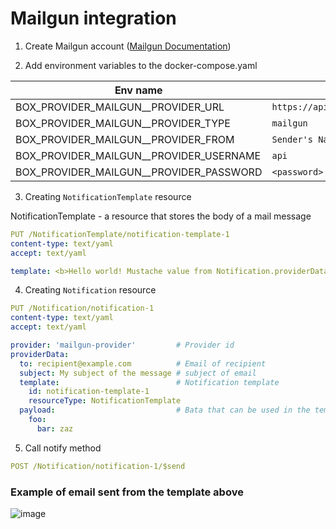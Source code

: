 # Mailgun integration

1) Create Mailgun account ([Mailgun Documentation](https://documentation.mailgun.com/en/latest/))

2) Add environment variables to the docker-compose.yaml

| Env name                | Sample value                      |
| ----------------------- | --------------------------------- |
| BOX_PROVIDER_MAILGUN__PROVIDER_URL | `https://api.mailgun.net/v3/{{DOMAIN}}/messages`     |
| BOX_PROVIDER_MAILGUN__PROVIDER_TYPE | `mailgun`     |                         |
| BOX_PROVIDER_MAILGUN__PROVIDER_FROM | `Sender's Name <noreply@{{DOMAIN}}>`      |
| BOX_PROVIDER_MAILGUN__PROVIDER_USERNAME | `api` | 
| BOX_PROVIDER_MAILGUN__PROVIDER_PASSWORD | `<password>` | 

3) Creating `NotificationTemplate` resource

NotificationTemplate - a resource that stores the body of a mail message

``` yaml
PUT /NotificationTemplate/notification-template-1
content-type: text/yaml
accept: text/yaml

template: <b>Hello world! Mustache value from Notification.providerData.payload - {{foo.bar}}</b>
```

4) Creating `Notification` resource

``` yaml
PUT /Notification/notification-1
content-type: text/yaml
accept: text/yaml

provider: 'mailgun-provider'         # Provider id
providerData:
  to: recipient@example.com          # Email of recipient
  subject: My subject of the message # subject of email
  template:                          # Notification template 
    id: notification-template-1
    resourceType: NotificationTemplate
  payload:                           # Вata that can be used in the template
    foo:
      bar: zaz
```

5) Call notify method

``` yaml
POST /Notification/notification-1/$send
```
### Example of email sent from the template above
![image](https://user-images.githubusercontent.com/43318093/186183697-aa0a23d9-0c0e-43a9-9980-a0dd6c170625.png)


